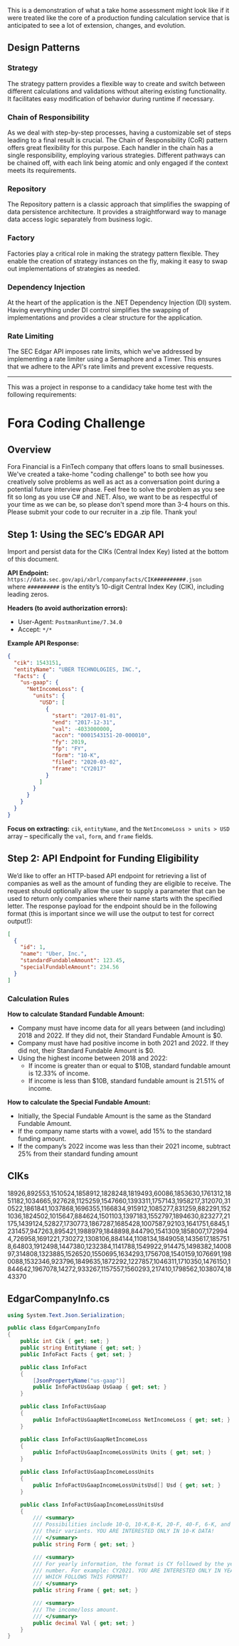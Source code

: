 This is a demonstration of what a take home assessment might look like if it were treated like the core of a production funding calculation service that is anticipated to see a lot of extension, changes, and evolution.

## Design Patterns

### Strategy

The strategy pattern provides a flexible way to create and switch between different calculations and validations without altering existing functionality. It facilitates easy modification of behavior during runtime if necessary.

### Chain of Responsibility

As we deal with step-by-step processes, having a customizable set of steps leading to a final result is crucial. The Chain of Responsibility (CoR) pattern offers great flexibility for this purpose. Each handler in the chain has a single responsibility, employing various strategies. Different pathways can be chained off, with each link being atomic and only engaged if the context meets its requirements.

### Repository

The Repository pattern is a classic approach that simplifies the swapping of data persistence architecture. It provides a straightforward way to manage data access logic separately from business logic.

### Factory

Factories play a critical role in making the strategy pattern flexible. They enable the creation of strategy instances on the fly, making it easy to swap out implementations of strategies as needed.

### Dependency Injection

At the heart of the application is the .NET Dependency Injection (DI) system. Having everything under DI control simplifies the swapping of implementations and provides a clear structure for the application.

### Rate Limiting

The SEC Edgar API imposes rate limits, which we've addressed by implementing a rate limiter using a Semaphore and a Timer. This ensures that we adhere to the API's rate limits and prevent excessive requests.

----------------------------------------------------------------------------------------------
This was a project in response to a candidacy take home test with the following requirements:
# Fora Coding Challenge

## Overview
Fora Financial is a FinTech company that offers loans to small businesses. We've created a take-home "coding challenge" to both see how you creatively solve problems as well as act as a conversation point during a potential future interview phase. Feel free to solve the problem as you see fit so long as you use C# and .NET. Also, we want to be as respectful of your time as we can be, so please don't spend more than 3-4 hours on this. Please submit your code to our recruiter in a .zip file. Thank you!

## Step 1: Using the SEC’s EDGAR API
Import and persist data for the CIKs (Central Index Key) listed at the bottom of this document.

**API Endpoint:** `https://data.sec.gov/api/xbrl/companyfacts/CIK##########.json`  
where `##########` is the entity’s 10-digit Central Index Key (CIK), including leading zeros.

**Headers (to avoid authorization errors):**
- User-Agent: `PostmanRuntime/7.34.0`
- Accept: `*/*`

**Example API Response:**
```json
{
  "cik": 1543151,
  "entityName": "UBER TECHNOLOGIES, INC.",
  "facts": {
    "us-gaap": {
      "NetIncomeLoss": {
        "units": {
          "USD": [
            {
              "start": "2017-01-01",
              "end": "2017-12-31",
              "val": -4033000000,
              "accn": "0001543151-20-000010",
              "fy": 2019,
              "fp": "FY",
              "form": "10-K",
              "filed": "2020-03-02",
              "frame": "CY2017"
            }
          ]
        }
      }
    }
  }
}
```

**Focus on extracting:** `cik`, `entityName`, and the `NetIncomeLoss > units > USD` array – specifically the `val`, `form`, and `frame` fields.

## Step 2: API Endpoint for Funding Eligibility
We’d like to offer an HTTP-based API endpoint for retrieving a list of companies as well as the amount of funding they are eligible to receive. The request should optionally allow the user to supply a parameter that can be used to return only companies where their name starts with the specified letter. The response payload for the endpoint should be in the following format (this is important since we will use the output to test for correct output!):
```json
[
  {
    "id": 1,
    "name": "Uber, Inc.",
    "standardFundableAmount": 123.45,
    "specialFundableAmount": 234.56
  }
]
```

### Calculation Rules
**How to calculate Standard Fundable Amount:**
- Company must have income data for all years between (and including) 2018 and 2022. If they did not, their Standard Fundable Amount is $0.
- Company must have had positive income in both 2021 and 2022. If they did not, their Standard Fundable Amount is $0.
- Using the highest income between 2018 and 2022:
  - If income is greater than or equal to $10B, standard fundable amount is 12.33% of income.
  - If income is less than $10B, standard fundable amount is 21.51% of income.

**How to calculate the Special Fundable Amount:**
- Initially, the Special Fundable Amount is the same as the Standard Fundable Amount.
- If the company name starts with a vowel, add 15% to the standard funding amount.
- If the company’s 2022 income was less than their 2021 income, subtract 25% from their standard funding amount

## CIKs
18926,892553,1510524,1858912,1828248,1819493,60086,1853630,1761312,1851182,1034665,927628,1125259,1547660,1393311,1757143,1958217,312070,310522,1861841,1037868,1696355,1166834,915912,1085277,831259,882291,1521036,1824502,1015647,884624,1501103,1397183,1552797,1894630,823277,21175,1439124,52827,1730773,1867287,1685428,1007587,92103,1641751,6845,1231457,947263,895421,1988979,1848898,844790,1541309,1858007,1729944,726958,1691221,730272,1308106,884144,1108134,1849058,1435617,1857518,64803,1912498,1447380,1232384,1141788,1549922,914475,1498382,1400897,314808,1323885,1526520,1550695,1634293,1756708,1540159,1076691,1980088,1532346,923796,1849635,1872292,1227857,1046311,1710350,1476150,1844642,1967078,14272,933267,1157557,1560293,217410,1798562,1038074,1843370

## EdgarCompanyInfo.cs

```csharp
using System.Text.Json.Serialization;

public class EdgarCompanyInfo
{
    public int Cik { get; set; }
    public string EntityName { get; set; }
    public InfoFact Facts { get; set; }

    public class InfoFact
    {
        [JsonPropertyName("us-gaap")]
        public InfoFactUsGaap UsGaap { get; set; }
    }

    public class InfoFactUsGaap
    {
        public InfoFactUsGaapNetIncomeLoss NetIncomeLoss { get; set; }
    }

    public class InfoFactUsGaapNetIncomeLoss
    {
        public InfoFactUsGaapIncomeLossUnits Units { get; set; }
    }

    public class InfoFactUsGaapIncomeLossUnits
    {
        public InfoFactUsGaapIncomeLossUnitsUsd[] Usd { get; set; }
    }

    public class InfoFactUsGaapIncomeLossUnitsUsd
    {
        /// <summary>
        /// Possibilities include 10-Q, 10-K,8-K, 20-F, 40-F, 6-K, and
        /// their variants. YOU ARE INTERESTED ONLY IN 10-K DATA!
        /// </summary>
        public string Form { get; set; }

        /// <summary>
        /// For yearly information, the format is CY followed by the year
        /// number. For example: CY2021. YOU ARE INTERESTED ONLY IN YEARLY INFORMATION
        /// WHICH FOLLOWS THIS FORMAT!
        /// </summary>
        public string Frame { get; set; }

        /// <summary>
        /// The income/loss amount.
        /// </summary>
        public decimal Val { get; set; }
    }
}
```

